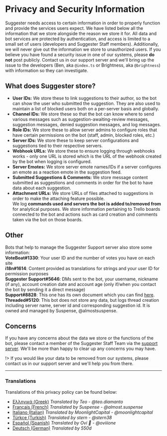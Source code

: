 # Privacy and Security Information
Suggester needs access to certain information in order to properly function and provide the services users expect. We have listed below all the information that we store alongside the reason we store it for. All data and bot services are protected by authentication, and access is limited to a small set of users (developers and Suggester Staff members). Additionally, we will never give out the information we store to unauthorized users. If you believe you have found a security issue in one of our systems, please **do not** post publicly. Contact us in our support server and we'll bring up the issue to the developers (Ben, aka `@index.ts` or Brightness, aka `@brightness`) with information so they can investigate. 

## What does Suggester store?
- **User IDs:** We store these to link suggestions to their author, so the bot can show the user who submitted the suggestion. They are also used to maintain a list of blocked users both on 
 a per-server basis and globally.
- **Channel IDs:** We store these so that the bot can know where to send various messages such as suggestion-awaiting-review messages, suggestion messages, denied suggestion messages, and log messages.
- **Role IDs:** We store these to allow server admins to configure roles that have certain permissions on the bot (staff, admin, blocked roles, etc.)
- **Server IDs:** We store these to keep server configurations and suggestions tied to their respective servers.
- **Webhook URLs:** We store these to ensure logging through webhooks works - only one URL is stored which is the URL of the webhook created by the bot when logging is configured.
- **Server Emotes:** We store server emote names/IDs if a server configures an emote as a reaction emote in the suggestion feed.
- **Submitted Suggestions & Comments:** We store message content submitted as suggestions and comments in order for the bot to have data about each suggestion.
- **Attachment URLs:** We store URLs of files attached to suggestions in order to make the attaching feature possible.\
We log **commands used and servers the bot is added to/removed from** for analytical purposes.
We store information pertaining to Trello boards connected to the bot and actions such as card creation and comments taken via the bot on those boards.

## Other
Bots that help to manage the Suggester Support server also store some information:\
**VoteBoat#1330**: Your user ID and the number of votes you have on each site\
**i18n#1614**: Content provided as translations for strings and your user ID for permission purposes\
**Suggester Support#5646**: DMs sent to the bot, your username, nickname (if any), account creation date and account age (only if/when you contact the bot by sending it a direct message)\
**Support#8828**: This one has its own document which you can find [here](https://suggester.js.org/#/support-bot-privacy).
**Threaded#5120**: This bot does not store any data, but logs thread creation including server name, server id and corresponding suggestion id. It is owned and managed by Suspense, @almostsuspense.

## Concerns
If you have any concerns about the data we store or the functions of the bot, please contact a member of the Suggester Staff Team via the [support server](https://suggester.js.org/support). 
We'll be more than happy to clear up any concerns you may have.

!> If you would like your data to be removed from our systems, please contact us in our support server and we'll help you from there.

---
### Translations
Translations of this privacy policy can be found below:
- [Ελληνικά (Greek)](https://github.com/Suggester/privacy/blob/main/greek.md) *Translated by Teo - @teo.diamanto*
- [Français (French)](https://github.com/Suggester/privacy/blob/main/french.md) *Translated by Suspense - @almost.suspense*
- [Italiano (Italian)](https://github.com/Suggester/privacy/blob/main/italian.md) *Translated by MoonlightCapital - @moonlightcapital*
- [Türkçe (Turkish)](https://github.com/Suggester/privacy/blob/main/turkish.md) *Translated by stern - @stern38*
- [Español (Spanish)](https://github.com/Suggester/privacy/blob/main/spanish.md) *Translated by Ovi 🖤 - @oviiione*
- [Deutsch (German)](https://github.com/Suggester/privacy/blob/main/german.md) *Translated by 550d*

